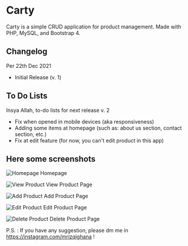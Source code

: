 # Carty
Carty is a simple CRUD application for product management. Made with PHP, MySQL, and Bootstrap 4.

## Changelog 
Per 22th Dec 2021
- Initial Release (v. 1)

## To Do Lists
Insya Allah, to-do lists for next release
v. 2
- Fix when opened in mobile devices (aka responsiveness)
- Adding some items at homepage (such as: about us section, contact section, etc.)
- Fix at edit feature (for now, you can't edit product in this app)

## Here some screenshots
![Homepage](https://github.com/mrizqighana/carty/blob/main/assets/carty-home.PNG)
Homepage

![View Product](https://github.com/mrizqighana/carty/blob/main/assets/carty-view.PNG)
View Product Page

![Add Product](https://github.com/mrizqighana/carty/blob/main/assets/carty-add.PNG)
Add Product Page

![Edit Product](https://github.com/mrizqighana/carty/blob/main/assets/carty-edit.PNG)
Edit Product Page

![Delete Product](https://github.com/mrizqighana/carty/blob/main/assets/carty-delete.PNG)
Delete Product Page

P.S. : If you have any suggestion, please dm me in https://instagram.com/mrizqighana !
